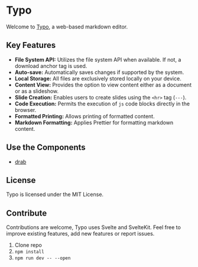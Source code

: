 # Typo

Welcome to [Typo](https://typo.robino.dev), a web-based markdown editor.

## Key Features

- **File System API:** Utilizes the file system API when available. If not, a download anchor tag is used.
- **Auto-save:** Automatically saves changes if supported by the system.
- **Local Storage:** All files are exclusively stored locally on your device.
- **Content View:** Provides the option to view content either as a document or as a slideshow.
- **Slide Creation:** Enables users to create slides using the `<hr>` tag (`---`).
- **Code Execution:** Permits the execution of `js` code blocks directly in the browser.
- **Formatted Printing:** Allows printing of formatted content.
- **Markdown Formatting:** Applies Prettier for formatting markdown content.

## Use the Components

- [drab](https://drab.robino.dev)

## License

Typo is licensed under the MIT License.

## Contribute

Contributions are welcome, Typo uses Svelte and SvelteKit. Feel free to improve existing features, add new features or report issues.

1. Clone repo
2. `npm install`
3. `npm run dev -- --open`
